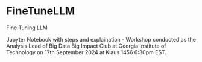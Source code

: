 # FineTuneLLM
Fine Tuning LLM

Jupyter Notebook with steps and explaination - Workshop conducted as the Analysis Lead of Big Data Big Impact Club at Georgia Institute of Technology on 17th September 2024 at Klaus 1456 6:30pm EST.
